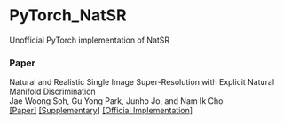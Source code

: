 # PyTorch_NatSR
Unofficial PyTorch implementation of NatSR

### Paper
Natural and Realistic Single Image Super-Resolution with Explicit Natural Manifold Discrimination\
Jae Woong Soh, Gu Yong Park, Junho Jo, and Nam Ik Cho\
[[Paper]](http://openaccess.thecvf.com/content_CVPR_2019/papers/Soh_Natural_and_Realistic_Single_Image_Super-Resolution_With_Explicit_Natural_Manifold_CVPR_2019_paper.pdf)
[[Supplementary]](http://openaccess.thecvf.com/content_CVPR_2019/supplemental/Soh_Natural_and_Realistic_CVPR_2019_supplemental.pdf)
[[Official Implementation]](https://github.com/JWSoh/NatSR)

